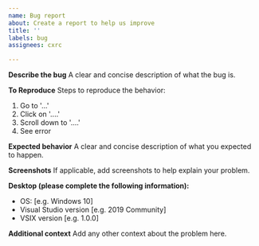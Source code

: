 ```yaml
---
name: Bug report
about: Create a report to help us improve
title: ''
labels: bug
assignees: cxrc

---
```


**Describe the bug**
A clear and concise description of what the bug is.

**To Reproduce**
Steps to reproduce the behavior:
1. Go to '...'
2. Click on '....'
3. Scroll down to '....'
4. See error

**Expected behavior**
A clear and concise description of what you expected to happen.

**Screenshots**
If applicable, add screenshots to help explain your problem.

**Desktop (please complete the following information):**
 - OS: [e.g. Windows 10]
 - Visual Studio version [e.g. 2019 Community]
 - VSIX version [e.g. 1.0.0]

**Additional context**
Add any other context about the problem here.
